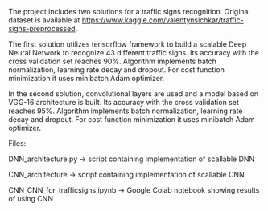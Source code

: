 The project includes two solutions for a traffic signs recognition. Original dataset is available at https://www.kaggle.com/valentynsichkar/traffic-signs-preprocessed.

The first solution utilizes tensorflow framework to build a scalable Deep Neural Network to recognize 43 different traffic signs. Its accuracy with the cross validation set reaches 90%. Algorithm implements batch normalization, learning rate decay and dropout. For cost function minimization it uses minibatch Adam optimizer.

In the second solution, convolutional layers are used and a model based on VGG-16 architecture is built. Its accuracy with the cross validation set reaches 95%. Algorithm implements batch normalization, learning rate decay and dropout. For cost function minimization it uses minibatch Adam optimizer.

Files:

DNN_architecture.py -> script containing implementation of scallable DNN

CNN_architecture -> script containing implementation of scallable CNN

CNN_CNN_for_trafficsigns.ipynb -> Google Colab notebook showing results of using CNN
